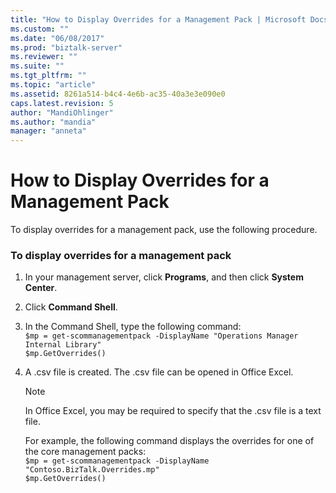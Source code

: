 ```yaml
---
title: "How to Display Overrides for a Management Pack | Microsoft Docs"
ms.custom: ""
ms.date: "06/08/2017"
ms.prod: "biztalk-server"
ms.reviewer: ""
ms.suite: ""
ms.tgt_pltfrm: ""
ms.topic: "article"
ms.assetid: 8261a514-b4c4-4e6b-ac35-40a3e3e090e0
caps.latest.revision: 5
author: "MandiOhlinger"
ms.author: "mandia"
manager: "anneta"
---
```

# How to Display Overrides for a Management Pack
To display overrides for a management pack, use the following procedure.  
  
### To display overrides for a management pack  
  
1. In your management server, click **Programs**, and then click **System Center**.  
  
2. Click **Command Shell**.  
  
3. In the Command Shell, type the following command:   
   `$mp = get-scommanagementpack -DisplayName "Operations Manager Internal Library"`   
   `$mp.GetOverrides()`  
  
4. A .csv file is created. The .csv file can be opened in Office Excel.  
  
   > [!NOTE]  
   >  In Office Excel, you may be required to specify that the .csv file is a text file.  
  
   For example, the following command displays the overrides for one of the core management packs:   
   `$mp = get-scommanagementpack -DisplayName "Contoso.BizTalk.Overrides.mp"`  
   `$mp.GetOverrides()`